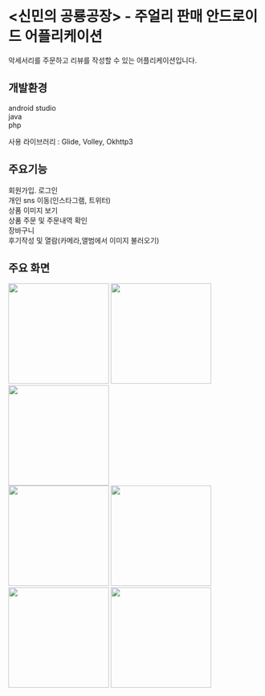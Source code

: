 <신민의 공룡공장> - 주얼리 판매 안드로이드 어플리케이션
======================================================

악세서리를 주문하고 리뷰를 작성할 수 있는 어플리케이션입니다.   
 

개발환경
---------
android studio   
java   
php   

사용 라이브러리 : Glide, Volley, Okhttp3

주요기능
--------
회원가입. 로그인   
개인 sns 이동(인스타그램, 트위터)   
상품 이미지 보기   
상품 주문 및 주문내역 확인      
장바구니   
후기작성 및 열람(카메라,앨범에서 이미지 불러오기)

주요 화면
---------
<div>
  <img width="200" src="https://user-images.githubusercontent.com/59160428/76055888-47b6b980-5fb8-11ea-82b6-4d604dd4e2d9.jpg">
  <img width="200" src="https://user-images.githubusercontent.com/59160428/76056139-1ee2f400-5fb9-11ea-8963-695b228d63e0.jpg">
  <img width="200" src="https://user-images.githubusercontent.com/59160428/76056140-22767b00-5fb9-11ea-9a1f-59ba7e675e35.jpg">
</div>
<div>
  <img width="200" src="https://user-images.githubusercontent.com/59160428/76056144-24d8d500-5fb9-11ea-8f82-523b962103c4.jpg">
  <img width="200" src="https://user-images.githubusercontent.com/59160428/76056146-260a0200-5fb9-11ea-90f4-cfcce144ae2b.jpg">
  <img width="200" src="https://user-images.githubusercontent.com/59160428/76056152-27d3c580-5fb9-11ea-8ea1-405fc9d058e1.jpg">
  <img width="200" src="https://user-images.githubusercontent.com/59160428/76056160-2a361f80-5fb9-11ea-96eb-098746c4cf44.jpg">
</div>
